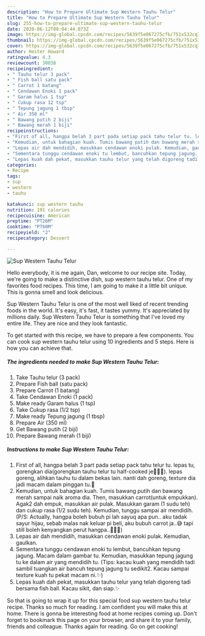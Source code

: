 ```yaml
---
description: "How to Prepare Ultimate Sup Western Tauhu Telur"
title: "How to Prepare Ultimate Sup Western Tauhu Telur"
slug: 255-how-to-prepare-ultimate-sup-western-tauhu-telur
date: 2020-06-12T08:04:44.073Z
image: https://img-global.cpcdn.com/recipes/5639f5e067275cfb/751x532cq70/sup-western-tauhu-telur-resipi-foto-utama.jpg
thumbnail: https://img-global.cpcdn.com/recipes/5639f5e067275cfb/751x532cq70/sup-western-tauhu-telur-resipi-foto-utama.jpg
cover: https://img-global.cpcdn.com/recipes/5639f5e067275cfb/751x532cq70/sup-western-tauhu-telur-resipi-foto-utama.jpg
author: Hester Howard
ratingvalue: 4.3
reviewcount: 30038
recipeingredient:
- " Tauhu telur 3 pack"
- " Fish ball satu pack"
- " Carrot 1 batang"
- " Cendawan Enoki 1 pack"
- " Garam halus 1 tsp"
- " Cukup rasa 12 tsp"
- " Tepung jagung 1 tbsp"
- " Air 350 ml"
- " Bawang putih 2 biji"
- " Bawang merah 1 biji"
recipeinstructions:
- "First of all, hangpa belah 3 part pada setiap pack tahu telur tu. lepas tu, gorengkan dia(gorengkan tauhu telur tu half-cooked je👩🏻‍🍳). lepas goreng, alihkan tauhu tu dalam bekas lain. nanti dah goreng, texture dia jadi macam dalam pinggan tu.🤤"
- "Kemudian, untuk bahagian kuah. Tumis bawang putih dan bawang merah sampai naik aroma dia. Then, masukkan carrot(untuk empukkan). Agak2 dah empuk, masukkan air pulak. Masukkan garam (1 sudu teh) dan cukup rasa (1/2 sudu teh). Kemudian, tunggu sampai air mendidih. (P/S: Actually, hangpa boleh bubuh pi lah sayuq apa pun.. aku tadak sayur hijau, sebab malas nak keluar pi beli, aku bubuh carrot ja..😅 tapi still boleh kenyangkan perut hangpa..🙆🏻‍♀️)"
- "Lepas air dah mendidih, masukkan cendawan enoki pulak. Kemudian, gaulkan."
- "Sementara tunggu cendawan enoki tu lembut, bancuhkan tepung jagung. Macam dalam gambar tu. Kemudian, masukkan tepung jagung tu ke dalam air yang mendidih tu. (Tips: kacau kuah yang mendidih tadi sambil tuangkan air bancuh tepung jagung tu sedikit2. Kacau sampai texture kuah tu pekat macam ni.✨)"
- "Lepas kuah dah pekat, masukkan tauhu telur yang telah digoreng tadi bersama fish ball. Kacau sikit, dan siap.✨"
categories:
- Recipe
tags:
- sup
- western
- tauhu

katakunci: sup western tauhu 
nutrition: 191 calories
recipecuisine: American
preptime: "PT26M"
cooktime: "PT60M"
recipeyield: "2"
recipecategory: Dessert

---
```



![Sup Western Tauhu Telur](https://img-global.cpcdn.com/recipes/5639f5e067275cfb/751x532cq70/sup-western-tauhu-telur-resipi-foto-utama.jpg)

Hello everybody, it is me again, Dan, welcome to our recipe site. Today, we're going to make a distinctive dish, sup western tauhu telur. One of my favorites food recipes. This time, I am going to make it a little bit unique. This is gonna smell and look delicious.



Sup Western Tauhu Telur is one of the most well liked of recent trending foods in the world. It's easy, it's fast, it tastes yummy. It's appreciated by millions daily. Sup Western Tauhu Telur is something that I've loved my entire life. They are nice and they look fantastic.


To get started with this recipe, we have to prepare a few components. You can cook sup western tauhu telur using 10 ingredients and 5 steps. Here is how you can achieve that.

<!--inarticleads1-->

##### The ingredients needed to make Sup Western Tauhu Telur:

1. Take  Tauhu telur (3 pack)
1. Prepare  Fish ball (satu pack)
1. Prepare  Carrot (1 batang)
1. Take  Cendawan Enoki (1 pack)
1. Make ready  Garam halus (1 tsp)
1. Take  Cukup rasa (1/2 tsp)
1. Make ready  Tepung jagung (1 tbsp)
1. Prepare  Air (350 ml)
1. Get  Bawang putih (2 biji)
1. Prepare  Bawang merah (1 biji)




<!--inarticleads2-->

##### Instructions to make Sup Western Tauhu Telur:

1. First of all, hangpa belah 3 part pada setiap pack tahu telur tu. lepas tu, gorengkan dia(gorengkan tauhu telur tu half-cooked je👩🏻‍🍳). lepas goreng, alihkan tauhu tu dalam bekas lain. nanti dah goreng, texture dia jadi macam dalam pinggan tu.🤤
1. Kemudian, untuk bahagian kuah. Tumis bawang putih dan bawang merah sampai naik aroma dia. Then, masukkan carrot(untuk empukkan). Agak2 dah empuk, masukkan air pulak. Masukkan garam (1 sudu teh) dan cukup rasa (1/2 sudu teh). Kemudian, tunggu sampai air mendidih. (P/S: Actually, hangpa boleh bubuh pi lah sayuq apa pun.. aku tadak sayur hijau, sebab malas nak keluar pi beli, aku bubuh carrot ja..😅 tapi still boleh kenyangkan perut hangpa..🙆🏻‍♀️)
1. Lepas air dah mendidih, masukkan cendawan enoki pulak. Kemudian, gaulkan.
1. Sementara tunggu cendawan enoki tu lembut, bancuhkan tepung jagung. Macam dalam gambar tu. Kemudian, masukkan tepung jagung tu ke dalam air yang mendidih tu. (Tips: kacau kuah yang mendidih tadi sambil tuangkan air bancuh tepung jagung tu sedikit2. Kacau sampai texture kuah tu pekat macam ni.✨)
1. Lepas kuah dah pekat, masukkan tauhu telur yang telah digoreng tadi bersama fish ball. Kacau sikit, dan siap.✨




So that is going to wrap it up for this special food sup western tauhu telur recipe. Thanks so much for reading. I am confident you will make this at home. There is gonna be interesting food at home recipes coming up. Don't forget to bookmark this page on your browser, and share it to your family, friends and colleague. Thanks again for reading. Go on get cooking!
